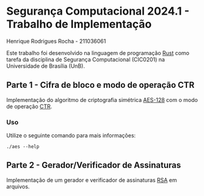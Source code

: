 # Segurança Computacional 2024.1 - Trabalho de Implementação
Henrique Rodrigues Rocha - 211036061

Este trabalho foi desenvolvido na linguagem de programação [Rust](https://www.rust-lang.org/pt-BR) como tarefa da
disciplina de Segurança Computacional (CIC0201) na Universidade de Brasília (UnB).

## Parte 1 - Cifra de bloco e modo de operação CTR

Implementação do algoritmo de criptografia simétrica
[AES-128](https://en.wikipedia.org/wiki/Advanced_Encryption_Standard) com o modo de operação
[CTR](https://en.wikipedia.org/wiki/Block_cipher_mode_of_operation#Counter_(CTR)).

### Uso

Utilize o seguinte comando para mais informações:

```shell
./aes --help
```

## Parte 2 - Gerador/Verificador de Assinaturas

Implementação de um gerador e verificador de assinaturas [RSA](https://en.wikipedia.org/wiki/RSA_(cryptosystem)) em
arquivos.

